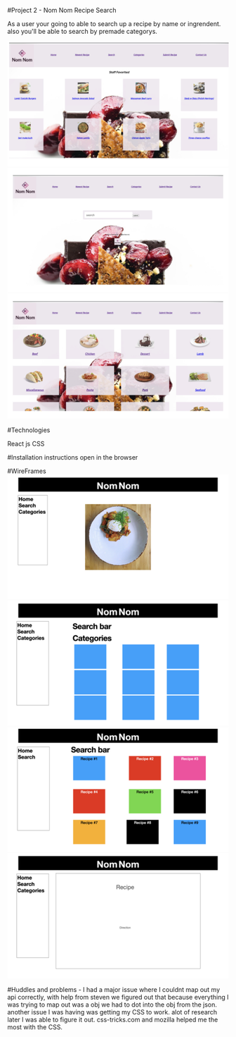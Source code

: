 #Project 2 - Nom Nom Recipe Search

As a user your going to able to search up a recipe by name or ingrendent. also you'll be able to search by premade categorys. 

![img](Wireframe/Finish/Finish.001.jpeg)
![img](Wireframe/Finish/Finish.002.jpeg)
![img](Wireframe/Finish/Finish.003.jpeg)

#Technologies

React js
CSS

#Installation instructions 
open in the browser




#WireFrames
![img](Wireframe/Untitled/Untitled.001.jpeg)
![img](Wireframe/Untitled/Untitled.002.jpeg)
![img](Wireframe/Untitled/Untitled.003.jpeg)
![img](Wireframe/Untitled/Untitled.004.jpeg)


#Huddles and problems -
I had a major issue where I couldnt map out my api correctly, with help from steven we figured out that because everything I was trying to map out was a obj we had to dot into the obj from the json. another issue I was having was getting my CSS to work. alot of research later I was able to figure it out. css-tricks.com and mozilla helped me the most with the CSS.